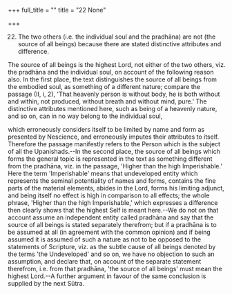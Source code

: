 +++
full_title = ""
title = "22 None"

+++


22. The two others (i.e. the individual soul and the pradhāna) are not (the source of all beings) because there are stated distinctive attributes and difference.

The source of all beings is the highest Lord, not either of the two others, viz. the pradhāna and the individual soul, on account of the following reason also. In the first place, the text distinguishes the source of all beings from the embodied soul, as something of a different nature; compare the passage (II, i, 2), 'That heavenly person is without body, he is both without and within, not produced, without breath and without mind, pure.' The distinctive attributes mentioned here, such as being of a heavenly nature, and so on, can in no way belong to the individual soul,

which erroneously considers itself to be limited by name and form as presented by Nescience, and erroneously imputes their attributes to itself. Therefore the passage manifestly refers to the Person which is the subject of all the Upanishads.--In the second place, the source of all beings which forms the general topic is represented in the text as something different from the pradhāna, viz. in the passage, 'Higher than the high Imperishable.' Here the term 'Imperishable' means that undeveloped entity which represents the seminal potentiality of names and forms, contains the fine parts of the material elements, abides in the Lord, forms his limiting adjunct, and being itself no effect is high in comparison to all effects; the whole phrase, 'Higher than the high Imperishable,' which expresses a difference then clearly shows that the highest Self is meant here.--We do not on that account assume an independent entity called pradhāna and say that the source of all beings is stated separately therefrom; but if a pradhāna is to be assumed at all (in agreement with the common opinion) and if being assumed it is assumed of such a nature as not to be opposed to the statements of Scripture, viz. as the subtle cause of all beings denoted by the terms 'the Undeveloped' and so on, we have no objection to such an assumption, and declare that, on account of the separate statement therefrom, i.e. from that pradhāna, 'the source of all beings' must mean the highest Lord.--A further argument in favour of the same conclusion is supplied by the next Sūtra.

